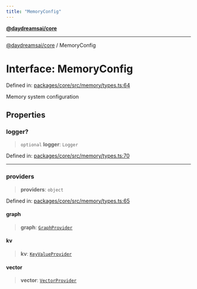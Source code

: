 ```yaml
---
title: "MemoryConfig"
---
```


[**@daydreamsai/core**](./api-reference.md)

***

[@daydreamsai/core](./api-reference.md) / MemoryConfig

# Interface: MemoryConfig

Defined in: [packages/core/src/memory/types.ts:64](https://github.com/dojoengine/daydreams/blob/612e9304717c546d301f9cac8c204de734cac957/packages/core/src/memory/types.ts#L64)

Memory system configuration

## Properties

### logger?

> `optional` **logger**: `Logger`

Defined in: [packages/core/src/memory/types.ts:70](https://github.com/dojoengine/daydreams/blob/612e9304717c546d301f9cac8c204de734cac957/packages/core/src/memory/types.ts#L70)

***

### providers

> **providers**: `object`

Defined in: [packages/core/src/memory/types.ts:65](https://github.com/dojoengine/daydreams/blob/612e9304717c546d301f9cac8c204de734cac957/packages/core/src/memory/types.ts#L65)

#### graph

> **graph**: [`GraphProvider`](./GraphProvider.md)

#### kv

> **kv**: [`KeyValueProvider`](./KeyValueProvider.md)

#### vector

> **vector**: [`VectorProvider`](./VectorProvider.md)
